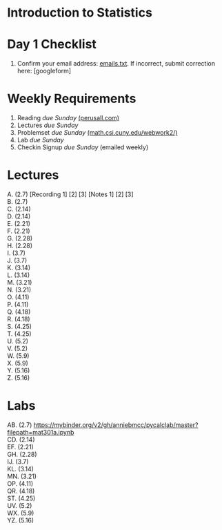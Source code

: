 # Introduction to Statistics

# Day 1 Checklist
1. Confirm your email address: [emails.txt](./emails.txt). If incorrect, submit correction here: [googleform]

# Weekly Requirements
1. Reading _due Sunday_ [(perusall.com)](https://www.perusall.com)
1. Lectures _due Sunday_
1. Problemset _due Sunday_ [(math.csi.cuny.edu/webwork2/)](https://www.math.csi.cuny.edu/webwork2/)
1. Lab _due Sunday_
1. Checkin Signup _due Sunday_ (emailed weekly)

# Lectures
A. (2.7) [Recording 1] [2] [3] [Notes 1] [2] [3]  
B. (2.7)  
C. (2.14)  
D. (2.14)  
E. (2.21)  
F. (2.21)  
G. (2.28)  
H. (2.28)  
I. (3.7)  
J. (3.7)  
K. (3.14)  
L. (3.14)  
M. (3.21)  
N. (3.21)  
O. (4.11)  
P. (4.11)  
Q. (4.18)  
R. (4.18)  
S. (4.25)  
T. (4.25)  
U. (5.2)  
V. (5.2)  
W. (5.9)  
X. (5.9)  
Y. (5.16)  
Z. (5.16)  

# Labs
AB. (2.7) https://mybinder.org/v2/gh/anniebmcc/pycalclab/master?filepath=mat301a.ipynb  
CD. (2.14)  
EF. (2.21)  
GH. (2.28)  
IJ. (3.7)  
KL. (3.14)  
MN. (3.21)  
OP. (4.11)  
QR. (4.18)  
ST. (4.25)  
UV. (5.2)  
WX. (5.9)  
YZ. (5.16)  
